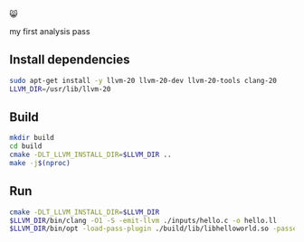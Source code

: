 😸

my first analysis pass

## Install dependencies

```bash
sudo apt-get install -y llvm-20 llvm-20-dev llvm-20-tools clang-20
LLVM_DIR=/usr/lib/llvm-20
```

## Build

```bash
mkdir build
cd build
cmake -DLT_LLVM_INSTALL_DIR=$LLVM_DIR ..
make -j$(nproc)
```

## Run

```bash
cmake -DLT_LLVM_INSTALL_DIR=$LLVM_DIR
$LLVM_DIR/bin/clang -O1 -S -emit-llvm ./inputs/hello.c -o hello.ll
$LLVM_DIR/bin/opt -load-pass-plugin ./build/lib/libhelloworld.so -passes=hello-world -disable-output hello.ll
```
